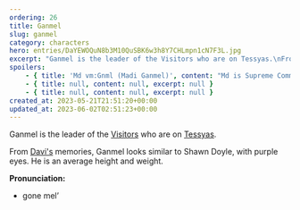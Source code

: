 ```yaml
---
ordering: 26
title: Ganmel
slug: ganmel
category: characters
hero: entries/DaYEWOQuN8b3M10QuSBK6w3h8Y7CHLmpn1cN7F3L.jpg
excerpt: "Ganmel is the leader of the Visitors who are on Tessyas.\nFrom Davi's memories, Ganmel looks similar..."
spoilers:
    - { title: 'Md vm:Gnml (Madi Ganmel)', content: "Md is Supreme Commander of the [Gaian](/category/organizations/visitors) [Integration](/category/organizations/integrators). He was born in an unknown year on [Gaia](/category/planets-cities/gaia). Md used [dielsis](/category/tech-futurism/dielsis) powers to murder [Agent ir:Kwy](/category/characters/jacquan-koliss) after his failure on [273B](/category/planets-cities/malecht).\r\n\r\nFrom [Davi's](/category/characters/davi) memories, Md looks similar to Shawn Doyle, with purple eyes. He is an average height and weight.\r\n\r\n**Pronunciation:**\r\n- mah’ dee\r\n- veem \\[nasal dental click\\]\r\n- gone mel’", excerpt: 'Md is Supreme Commander of the Gaian Integration. He was born in an unknown year on Gaia. Md used di...' }
    - { title: null, content: null, excerpt: null }
    - { title: null, content: null, excerpt: null }
created_at: 2023-05-21T21:51:20+00:00
updated_at: 2023-06-02T02:51:23+00:00
---
```

Ganmel is the leader of the [Visitors](/category/organizations/visitors) who are on [Tessyas](/category/planets-cities/tessyas).

From [Davi's](/category/characters/davi) memories, Ganmel looks similar to Shawn Doyle, with purple eyes. He is an average height and weight.

**Pronunciation:**
- gone mel’